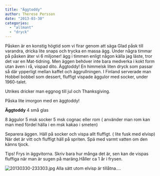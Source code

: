 ```yaml
---
title: "Äggtoddy"
author: Therese Persson
date: "2013-03-30"
categories: 
  - "allmant"
  - "dryck"
---
```


Påsken är en konstig högtid som vi firar genom att säga Glad påsk till varandra, dricka lite snaps och trycka en massa ägg. Under några timmar på påsken äter vi 6 miljoner! ägg i timmen enligt någon källa jag läste, tror det var en Mat-tidning. Men äggen behöver inte bara medverka i kokt form utan även i rå, vispad dito. Äggtoddy! En himmelsk liten dryck som passar så där ypperligt mellan kaffet och äggrullningen. I Finland serverade man Hobbel bobbel som dessert, fluffigt vispade äggulor med socker, under 1960-talet.

Utrikes dricker man eggnog till jul och Thanksgiving.

Påska lite imorgon med en äggtoddy!

**Äggtoddy** 4 små glas

8 äggulor 5 msk socker 5 msk cognac eller rom ( använder man rom kan man med fördel hälla i en msk kakao i smeten)

Separera äggen. Häll på socker och vispa allt fluffigt. ( lite fusk med elvisp) När det är vitt och fluffigt häll på spriten. Spä med varmt vatten om den känns tjock.

Tips! Frys in äggvitorna. Skriv bara hur många det är, sen kan de vispas fluffiga när man är sugen på maräng.Håller ca 1 år i frysen.

  
  
![20130330-233303.jpg](/static/img/20130330-233303.jpg) Alla sätt utom elvisp är tillåtna....
